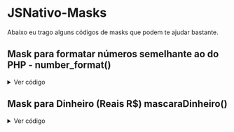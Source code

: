 # JSNativo-Masks

Abaixo eu trago alguns códigos de masks que podem te ajudar bastante.

## Mask para formatar números semelhante ao do PHP - number_format()
<details>
  <summary>Ver código</summary>
  
```js
function number_format(numero, decimais, separadorDecimal, separadorMilhar) {
    var n = numero,
        c = isNaN(decimais = Math.abs(decimais)) ? 2 : decimais,
        d = separadorDecimal == undefined ? "," : separadorDecimal,
        t = separadorMilhar == undefined ? "." : separadorMilhar,
        s = n < 0 ? "-" : "",
        i = String(parseInt(n = Math.abs(Number(n) || 0).toFixed(c))),
        j = (j = i.length) > 3 ? j % 3 : 0;

    return s + (j ? i.substr(0, j) + t : "") + i.substr(j).replace(/(\d{3})(?=\d)/g, "$1" + t) + (c ? d + Math.abs(n - i).toFixed(c).slice(2) : "");
}

```
</details>

## Mask para Dinheiro (Reais R$) mascaraDinheiro()
<details>
  <summary>Ver código</summary>
  
```js
function mascaraDinheiro(valor) {
    valor = valor.replace(/\D/g, ""); // Remove tudo o que não é dígito
    valor = valor.replace(/^0+/, ""); // Remove os zeros à esquerda
    valor = valor.padStart(3, "0"); // Adiciona zeros à esquerda, se necessário
    valor = valor.replace(/(\d{2})$/, ",$1"); // Adiciona vírgula para os centavos
    valor = valor.replace(/(\d)(?=(\d{3})+(?!\d))/g, "$1."); // Adiciona ponto para os milhares
    valor = valor.replace(/\.(\d{2})$/, ",$1"); // Corrige a vírgula dos centavos quando o usuário digita um ponto

    // Adiciona zero na unidade se o valor tiver somente os centavos
    if (/^[1-9]$/.test(valor)) {
      valor = "0,0" + valor;
    } else if (/^\d{1,2}$/.test(valor)) {
      valor = "0," + valor.padStart(2, "0");
    }

    return valor;
  }

```
</details>
